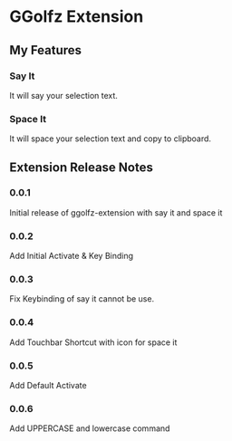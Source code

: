 # GGolfz Extension
## My Features
### Say It
It will say your selection text.
### Space It
It will space your selection text and copy to clipboard.
## Extension Release Notes
### 0.0.1
Initial release of ggolfz-extension with say it and space it
### 0.0.2
Add Initial Activate & Key Binding
### 0.0.3
Fix Keybinding of say it cannot be use.
### 0.0.4
Add Touchbar Shortcut with icon for space it
### 0.0.5
Add Default Activate 
### 0.0.6
Add UPPERCASE and lowercase command